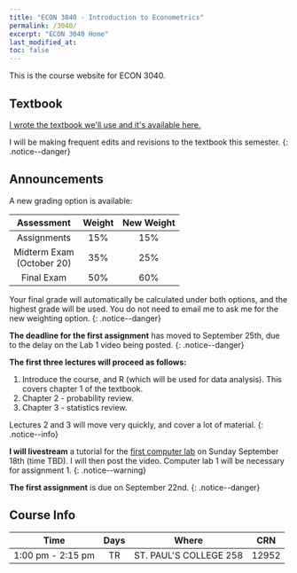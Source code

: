 ```yaml
---
title: "ECON 3040 - Introduction to Econometrics"
permalink: /3040/
excerpt: "ECON 3040 Home"
last_modified_at:
toc: false
---
```


This is the course website for ECON 3040.

## Textbook
[I wrote the textbook we'll use and it's available here.](https://rtgodwin.com/introeconometrics.pdf)

I will be making frequent edits and revisions to the textbook this semester.
{: .notice--danger}

## Announcements

A new grading option is available:

| Assessment                   	| Weight 	| New Weight |
|:-----------------------------:|:-------:|:----------:|
| Assignments                  	| 15%    	| 15%        |
| Midterm Exam<br>(October 20) 	| 35%    	| 25%        |
| Final Exam                   	| 50%    	| 60%        |

Your final grade will automatically be calculated under both options, and the highest grade will be used. You do not need to email me to ask me for the new weighting option.
{: .notice--danger}

**The deadline for the first assignment** has moved to September 25th, due to the delay on the Lab 1 video being posted.
{: .notice--danger}

**The first three lectures will proceed as follows:**
1. Introduce the course, and R (which will be used for data analysis). This covers chapter 1 of the textbook.
2. Chapter 2 - probability review.
3. Chapter 3 - statistics review.

Lectures 2 and 3 will move very quickly, and cover a lot of material.
{: .notice--info}

**I will livestream** a tutorial for the [first computer lab](/3040/lab1/) on Sunday September 18th (time TBD). I will then post the video. Computer lab 1 will be necessary for assignment 1.
{: .notice--warning}

**The first assignment** is due on September 22nd.
{: .notice--danger}

## Course Info

| Time              | Days          | Where                  | CRN   |
| :---------------: | :-----------: | :--------------------: | :---: |
| 1:00 pm - 2:15 pm | TR            | ST. PAUL'S COLLEGE 258 | 12952 |
